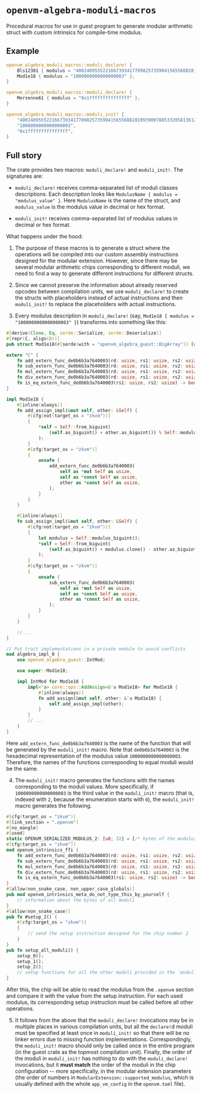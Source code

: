 # `openvm-algebra-moduli-macros`

Procedural macros for use in guest program to generate modular arithmetic struct with custom intrinsics for compile-time modulus.

## Example

```rust
openvm_algebra_moduli_macros::moduli_declare! {
    Bls12381 { modulus = "4002409555221667393417789825735904156556882819939007885332058136124031650490837864442687629129015664037894272559787" },
    Mod1e18 { modulus = "1000000000000000003" },
}

openvm_algebra_moduli_macros::moduli_declare! {
    Mersenne61 { modulus = "0x1fffffffffffffff" },
}

openvm_algebra_moduli_macros::moduli_init! {
    "4002409555221667393417789825735904156556882819939007885332058136124031650490837864442687629129015664037894272559787",
    "1000000000000000003",
    "0x1fffffffffffffff",
}
```

## Full story

The crate provides two macros: `moduli_declare!` and `moduli_init!`. The signatures are:

- `moduli_declare!` receives comma-separated list of moduli classes descriptions. Each description looks like `ModulusName { modulus = "modulus_value" }`. Here `ModulusName` is the name of the struct, and `modulus_value` is the modulus value in decimal or hex format.

- `moduli_init!` receives comma-separated list of modulus values in decimal or hex format.

What happens under the hood:

1. The purpose of these macros is to generate a struct where the operations will be compiled into our custom assembly instructions designed for the modular extension. However, since there may be several modular arithmetic chips corresponding to different moduli, we need to find a way to generate different instructions for different structs.

2. Since we cannot preserve the information about already reserved opcodes between compilation units, we use `moduli_declare!` to create the structs with placeholders instead of actual instructions and then `moduli_init!` to replace the placeholders with actual instructions.

3. Every modulus description in `moduli_declare!` (say, `Mod1e18 { modulus = "1000000000000000003" }`) transforms into something like this:

```rust
#[derive(Clone, Eq, serde::Serialize, serde::Deserialize)]
#[repr(C, align(8))]
pub struct Mod1e18(#[serde(with = "openvm_algebra_guest::BigArray")] [u8; 32]);

extern "C" {
    fn add_extern_func_de0b6b3a7640003(rd: usize, rs1: usize, rs2: usize);
    fn sub_extern_func_de0b6b3a7640003(rd: usize, rs1: usize, rs2: usize);
    fn mul_extern_func_de0b6b3a7640003(rd: usize, rs1: usize, rs2: usize);
    fn div_extern_func_de0b6b3a7640003(rd: usize, rs1: usize, rs2: usize);
    fn is_eq_extern_func_de0b6b3a7640003(rs1: usize, rs2: usize) -> bool;
}

impl Mod1e18 {
    #[inline(always)]
    fn add_assign_impl(&mut self, other: &Self) {
        #[cfg(not(target_os = "zkvm"))]
        {
            *self = Self::from_biguint(
                (self.as_biguint() + other.as_biguint()) % Self::modulus_biguint(),
            );
        }
        #[cfg(target_os = "zkvm")]
        {
            unsafe {
                add_extern_func_de0b6b3a7640003(
                    self as *mut Self as usize,
                    self as *const Self as usize,
                    other as *const Self as usize,
                );
            }
        }
    }

    #[inline(always)]
    fn sub_assign_impl(&mut self, other: &Self) {
        #[cfg(not(target_os = "zkvm"))]
        {
            let modulus = Self::modulus_biguint();
            *self = Self::from_biguint(
                (self.as_biguint() + modulus.clone() - other.as_biguint()) % modulus,
            );
        }
        #[cfg(target_os = "zkvm")]
        {
            unsafe {
                sub_extern_func_de0b6b3a7640003(
                    self as *mut Self as usize,
                    self as *const Self as usize,
                    other as *const Self as usize,
                );
            }
        }
    }

    // ...
}

// Put trait implementations in a private module to avoid conflicts
mod algebra_impl_0 {
    use openvm_algebra_guest::IntMod;

    use super::Mod1e18;

    impl IntMod for Mod1e18 {
        impl<'a> core::ops::AddAssign<&'a Mod1e18> for Mod1e18 {
            #[inline(always)]
            fn add_assign(&mut self, other: &'a Mod1e18) {
                self.add_assign_impl(other);
            }
        }
        // ...
    }
}
```

Here `add_extern_func_de0b6b3a7640003` is the name of the function that will be generated by the `moduli_init!` macro. Note that `de0b6b3a7640003` is the hexadecimal representation of the modulus value `1000000000000000003`. Therefore, the names of the functions corresponding to equal moduli would be the same.

4. The `moduli_init!` macro generates the functions with the names corresponding to the moduli values. More specifically, if `1000000000000000003` is the third value in the `moduli_init!` macro (that is, indexed with `2`, because the enumeration starts with `0`), the `moduli_init!` macro generates the following.

```rust
#[cfg(target_os = "zkvm")]
#[link_section = ".openvm"]
#[no_mangle]
#[used]
static OPENVM_SERIALIZED_MODULUS_2: [u8; 32] = [/* bytes of the modulus */];
#[cfg(target_os = "zkvm")]
mod openvm_intrinsics_ffi {
    fn add_extern_func_de0b6b3a7640003(rd: usize, rs1: usize, rs2: usize);
    fn sub_extern_func_de0b6b3a7640003(rd: usize, rs1: usize, rs2: usize);
    fn mul_extern_func_de0b6b3a7640003(rd: usize, rs1: usize, rs2: usize);
    fn div_extern_func_de0b6b3a7640003(rd: usize, rs1: usize, rs2: usize);
    fn is_eq_extern_func_de0b6b3a7640003(rs1: usize, rs2: usize) -> bool;
}
#[allow(non_snake_case, non_upper_case_globals)]
pub mod openvm_intrinsics_meta_do_not_type_this_by_yourself {
    // information about the bytes of all moduli
}
#[allow(non_snake_case)]
pub fn #setup_2() {
    #[cfg(target_os = "zkvm")]
    {
        // send the setup instruction designed for the chip number 2
    }
}
pub fn setup_all_moduli() {
    setup_0();
    setup_1();
    setup_2();
    // setup functions for all the other moduli provided in the `moduli_init!` function
}
```

After this, the chip will be able to read the modulus from the `.openvm` section and compare it with the value from the setup instruction. For each used modulus, its corresponding setup instruction must be called before all other operations.

5. It follows from the above that the `moduli_declare!` invocations may be in multiple places in various compilation units, but all the `declare!`d moduli must be specified at least once in `moduli_init!` so that there will be no linker errors due to missing function implementations. Correspondingly, the `moduli_init!` macro should only be called once in the entire program (in the guest crate as the topmost compilation unit). Finally, the order of the moduli in `moduli_init!` has nothing to do with the `moduli_declare!` invocations, but it **must match** the order of the moduli in the chip configuration -- more specifically, in the modular extension parameters (the order of numbers in `ModularExtension::supported_modulus`, which is usually defined with the whole `app_vm_config` in the `openvm.toml` file).